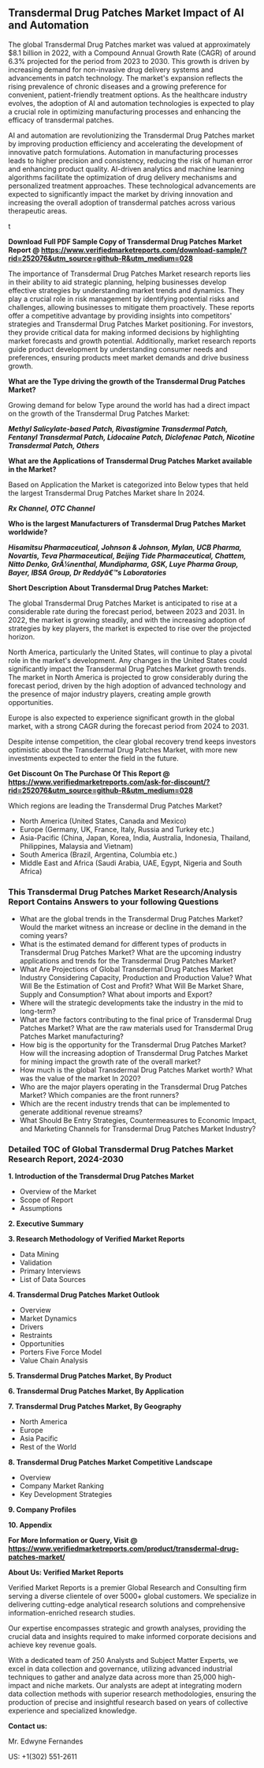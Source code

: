 <h2>Transdermal Drug Patches Market Impact of AI and Automation</h2><p>The global Transdermal Drug Patches market was valued at approximately $8.1 billion in 2022, with a Compound Annual Growth Rate (CAGR) of around 6.3% projected for the period from 2023 to 2030. This growth is driven by increasing demand for non-invasive drug delivery systems and advancements in patch technology. The market's expansion reflects the rising prevalence of chronic diseases and a growing preference for convenient, patient-friendly treatment options. As the healthcare industry evolves, the adoption of AI and automation technologies is expected to play a crucial role in optimizing manufacturing processes and enhancing the efficacy of transdermal patches.</p><p>AI and automation are revolutionizing the Transdermal Drug Patches market by improving production efficiency and accelerating the development of innovative patch formulations. Automation in manufacturing processes leads to higher precision and consistency, reducing the risk of human error and enhancing product quality. AI-driven analytics and machine learning algorithms facilitate the optimization of drug delivery mechanisms and personalized treatment approaches. These technological advancements are expected to significantly impact the market by driving innovation and increasing the overall adoption of transdermal patches across various therapeutic areas.</p>t</p><p id="" class=""><strong>Download Full PDF Sample Copy of Transdermal Drug Patches Market Report @ <a href="https://www.verifiedmarketreports.com/download-sample/?rid=252076&utm_source=github-R&utm_medium=028" target="_blank">https://www.verifiedmarketreports.com/download-sample/?rid=252076&utm_source=github-R&utm_medium=028</a></strong></p><p>The importance of&nbsp;Transdermal Drug Patches Market research reports lies in their ability to aid strategic planning, helping businesses develop effective strategies by understanding market trends and dynamics. They play a crucial role in risk management by identifying potential risks and challenges, allowing businesses to mitigate them proactively. These reports offer a competitive advantage by providing insights into competitors' strategies and Transdermal Drug Patches Market positioning. For investors, they provide critical data for making informed decisions by highlighting market forecasts and growth potential. Additionally, market research reports guide product development by understanding consumer needs and preferences, ensuring products meet market demands and drive business growth.</p><p><strong>What are the&nbsp;Type driving the growth of the Transdermal Drug Patches Market?</strong></p><p id="" class="">Growing demand for below Type around the world has had a direct impact on the growth of the Transdermal Drug Patches Market:</p><em><strong>Methyl Salicylate-based Patch, Rivastigmine Transdermal Patch, Fentanyl Transdermal Patch, Lidocaine Patch, Diclofenac Patch, Nicotine Transdermal Patch, Others</strong></em></p><strong>What are the&nbsp;Applications&nbsp;of Transdermal Drug Patches Market available in the Market?</strong></p><p id="" class="">Based on Application the Market is categorized into Below types that held the largest Transdermal Drug Patches Market share In 2024.</p><em><strong>Rx Channel, OTC Channel</strong></em></p><strong>Who is the largest Manufacturers of Transdermal Drug Patches Market worldwide?</strong></p><p><em><strong>Hisamitsu Pharmaceutical, Johnson & Johnson, Mylan, UCB Pharma, Novartis, Teva Pharmaceutical, Beijing Tide Pharmaceutical, Chattem, Nitto Denko, GrÃ¼nenthal, Mundipharma, GSK, Luye Pharma Group, Bayer, IBSA Group, Dr Reddyâ€™s Laboratories</strong></em></p><p id="" class=""><strong>Short Description About Transdermal Drug Patches Market:</strong></p><p>The global Transdermal Drug Patches Market is anticipated to rise at a considerable rate during the forecast period, between 2023 and 2031. In 2022, the market is growing steadily, and with the increasing adoption of strategies by key players, the market is expected to rise over the projected horizon.</p><p>North America, particularly the United States, will continue to play a pivotal role in the market's development. Any changes in the United States could significantly impact the Transdermal Drug Patches Market growth trends. The market in North America is projected to grow considerably during the forecast period, driven by the high adoption of advanced technology and the presence of major industry players, creating ample growth opportunities.</p><p>Europe is also expected to experience significant growth in the global market, with a strong CAGR during the forecast period from 2024 to 2031.</p><p>Despite intense competition, the clear global recovery trend keeps investors optimistic about the Transdermal Drug Patches Market, with more new investments expected to enter the field in the future.</p><p id="" class=""><strong>Get Discount On The Purchase Of This Report @ <a href="https://www.verifiedmarketreports.com/ask-for-discount/?rid=252076&utm_source=github-R&utm_medium=028" target="_blank">https://www.verifiedmarketreports.com/ask-for-discount/?rid=252076&utm_source=github-R&utm_medium=028</a></strong></p>Which regions are leading the Transdermal Drug Patches Market?</p><ul><li>North America (United States, Canada and Mexico)</li><li>Europe (Germany, UK, France, Italy, Russia and Turkey etc.)</li><li>Asia-Pacific (China, Japan, Korea, India, Australia, Indonesia, Thailand, Philippines, Malaysia and Vietnam)</li><li>South America (Brazil, Argentina, Columbia etc.)</li><li>Middle East and Africa (Saudi Arabia, UAE, Egypt, Nigeria and South Africa)</li></ul><h3 id="" class="">This Transdermal Drug Patches Market Research/Analysis Report Contains Answers to your following Questions</h3><ul><li>What are the global trends in the Transdermal Drug Patches Market? Would the market witness an increase or decline in the demand in the coming years?</li><li>What is the estimated demand for different types of products in Transdermal Drug Patches Market? What are the upcoming industry applications and trends for the Transdermal Drug Patches Market?</li><li>What Are Projections of Global Transdermal Drug Patches Market Industry Considering Capacity, Production and Production Value? What Will Be the Estimation of Cost and Profit? What Will Be Market Share, Supply and Consumption? What about imports and Export?</li><li>Where will the strategic developments take the industry in the mid to long-term?</li><li>What are the factors contributing to the final price of Transdermal Drug Patches Market? What are the raw materials used for Transdermal Drug Patches Market manufacturing?</li><li>How big is the opportunity for the Transdermal Drug Patches Market? How will the increasing adoption of Transdermal Drug Patches Market for mining impact the growth rate of the overall market?</li><li>How much is the global Transdermal Drug Patches Market worth? What was the value of the market In 2020?</li><li>Who are the major players operating in the Transdermal Drug Patches Market? Which companies are the front runners?</li><li>Which are the recent industry trends that can be implemented to generate additional revenue streams?</li><li>What Should Be Entry Strategies, Countermeasures to Economic Impact, and Marketing Channels for Transdermal Drug Patches Market Industry?</li></ul><h3 id="" class="">Detailed TOC of Global Transdermal Drug Patches Market Research Report, 2024-2030</h3><p id="" class=""><strong>1. Introduction of the Transdermal Drug Patches Market</strong></p><ul><li>Overview of the Market</li><li>Scope of Report</li><li>Assumptions</li></ul><p id="" class=""><strong>2. Executive Summary</strong></p><p id="" class=""><strong>3. Research Methodology of Verified Market Reports</strong></p><ul><li>Data Mining</li><li>Validation</li><li>Primary Interviews</li><li>List of Data Sources</li></ul><p id="" class=""><strong>4. Transdermal Drug Patches Market Outlook</strong></p><ul><li>Overview</li><li>Market Dynamics</li><li>Drivers</li><li>Restraints</li><li>Opportunities</li><li>Porters Five Force Model</li><li>Value Chain Analysis</li></ul><p id="" class=""><strong>5. Transdermal Drug Patches Market, By Product</strong></p><p id="" class=""><strong>6. Transdermal Drug Patches Market, By Application</strong></p><p id="" class=""><strong>7. Transdermal Drug Patches Market, By Geography</strong></p><ul><li>North America</li><li>Europe</li><li>Asia Pacific</li><li>Rest of the World</li></ul><p id="" class=""><strong>8. Transdermal Drug Patches Market Competitive Landscape</strong></p><ul><li>Overview</li><li>Company Market Ranking</li><li>Key Development Strategies</li></ul><p id="" class=""><strong>9. Company Profiles</strong></p><p id="" class=""><strong>10. Appendix</strong></p><p id="" class=""><strong>For More Information or Query, Visit @ <a href="https://www.verifiedmarketreports.com/product/transdermal-drug-patches-market/" target="_blank">https://www.verifiedmarketreports.com/product/transdermal-drug-patches-market/</a></strong></p><p id="" class=""><strong>About Us: Verified Market Reports</strong></p><p id="" class="">Verified Market Reports is a premier Global Research and Consulting firm serving a diverse clientele of over 5000+ global customers. We specialize in delivering cutting-edge analytical research solutions and comprehensive information-enriched research studies.</p><p id="" class="">Our expertise encompasses strategic and growth analyses, providing the crucial data and insights required to make informed corporate decisions and achieve key revenue goals.</p><p id="" class="">With a dedicated team of 250 Analysts and Subject Matter Experts, we excel in data collection and governance, utilizing advanced industrial techniques to gather and analyze data across more than 25,000 high-impact and niche markets. Our analysts are adept at integrating modern data collection methods with superior research methodologies, ensuring the production of precise and insightful research based on years of collective experience and specialized knowledge.</p><p id="" class=""><strong>Contact us:</strong></p><p id="" class="">Mr. Edwyne Fernandes</p><p id="" class="">US: +1(302) 551-2611</p>